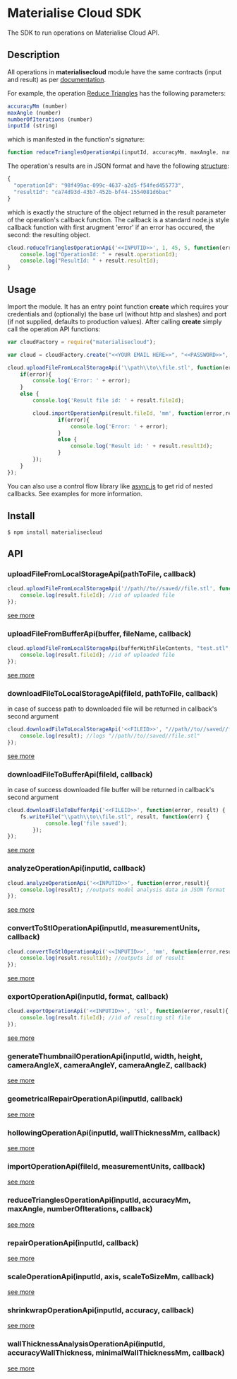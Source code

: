 Materialise Cloud SDK
=====================

The SDK to run operations on Materialise Cloud API. 

Description
-----------

All operations in **materialisecloud** module have the same contracts (input and result) as per [documentation](https://api.cloud.materialise.com/help).

For example, the operation [Reduce Triangles](https://api.cloud.materialise.com/Help/Api/POST-web-api-operation-reduce-triangles) has the following parameters: 

```js
accuracyMm (number)
maxAngle (number)
numberOfIterations (number)
inputId (string)
```

which is manifested in the function's signature:

```js
function reduceTrianglesOperationApi(inputId, accuracyMm, maxAngle, numberOfIterations, callback)
```


The operation's results are in JSON format and have the following [structure](https://api.cloud.materialise.com/Help/Api/GET-web-api-operation-operationId-reduce-triangles-result): 

```js
{
  "operationId": "98f499ac-099c-4637-a2d5-f54fed455773",
  "resultId": "ca74d93d-43b7-452b-bf44-1554081d6bac"
}
```

which is exactly the structure of the object returned in the result parameter of the operation's callback function. The callback is a standard node.js style callback function with first arugment 'error' if an error has occured, the second: the resulting object.

```js
cloud.reduceTrianglesOperationApi('<<INPUTID>>', 1, 45, 5, function(error, result) {
	console.log("OperationId: " + result.operationId);
	console.log("ResultId: " + result.resultId);
}
```

Usage
-----

Import the module. It has an entry point function **create** which requires your credentials and (optionally) the base url (without http and slashes) and port (if not supplied, defaults to production values). After calling **create** simply call the operation API functions:


```js
var cloudFactory = require("materialisecloud");

var cloud = cloudFactory.create("<<YOUR EMAIL HERE>>", "<<PASSWORD>>", "<<CLIENTID>", "<<CLIENTSECRET>>", "api-cloudtoolkit-sandbox.materialise.net", "443");

cloud.uploadFileFromLocalStorageApi('\\path\\to\\file.stl', function(error,result){
	if(error){
		console.log('Error: ' + error);
	}
	else {
		console.log('Result file id: ' + result.fileId);

		cloud.importOperationApi(result.fileId, 'mm', function(error,result){
				if(error){
					console.log('Error: ' + error);
				}
				else {
					console.log('Result id: ' + result.resultId);
				}
		});
	}
});


```

You can also use a control flow library like [async.js](https://github.com/caolan/async) to get rid of nested callbacks. See examples for more information. 

Install
-------

```
$ npm install materialisecloud
```


API
---

### uploadFileFromLocalStorageApi(pathToFile, callback) 

```js
cloud.uploadFileFromLocalStorageApi('//path//to//saved//file.stl', function(error, result) {
	console.log(result.fileId); //id of uploaded file
});
```

[see more](https://api.cloud.materialise.com/Help/Api/POST-web-api-operation-file)

### uploadFileFromBufferApi(buffer, fileName, callback) 

```js
cloud.uploadFileFromLocalStorageApi(bufferWithFileContents, "test.stl", function(error, result) {
	console.log(result.fileId); //id of uploaded file
});
```

[see more](https://api.cloud.materialise.com/Help/Api/POST-web-api-operation-file)


### downloadFileToLocalStorageApi(fileId, pathToFile, callback) 
in case of success path to downloaded file will be returned in callback's second argument

```js
cloud.downloadFileToLocalStorageApi('<<FILEID>>', "//path//to//saved//file.stl", function(error, result) {
	console.log(result); //logs "//path//to//saved//file.stl"
});
```

[see more](https://api.cloud.materialise.com/Help/Api/GET-web-api-operation-file-fileId)


### downloadFileToBufferApi(fileId, callback) 
in case of success downloaded file buffer will be returned in callback's second argument

```js
cloud.downloadFileToBufferApi('<<FILEID>>', function(error, result) {
	fs.writeFile("\\path\\to\\file.stl", result, function(err) {
			console.log('file saved');
		});
});
```

[see more](https://api.cloud.materialise.com/Help/Api/GET-web-api-operation-file-fileId)


### analyzeOperationApi(inputId, callback)

```js
cloud.analyzeOperationApi('<<INPUTID>>', function(error,result){
	console.log(result); //outputs model analysis data in JSON format
});
```

[see more](https://api.cloud.materialise.com/Help/Api/POST-web-api-operation-analyze)

### convertToStlOperationApi(inputId, measurementUnits, callback)

```js
cloud.convertToStlOperationApi('<<INPUTID>>', 'mm', function(error,result){
	console.log(result.resultId); //outputs id of result
});
```

[see more](https://api.cloud.materialise.com/Help/Api/POST-web-api-operation-stl-conversion)

### exportOperationApi(inputId, format, callback)

```js
cloud.exportOperationApi('<<INPUTID>>', 'stl', function(error,result){
	console.log(result.fileId); //id of resulting stl file
});
```

[see more](https://api.cloud.materialise.com/Help/Api/POST-web-api-operation-export)

### generateThumbnailOperationApi(inputId, width, height, cameraAngleX, cameraAngleY, cameraAngleZ, callback)

[see more](https://api.cloud.materialise.com/Help/Api/POST-web-api-operation-thumbnail)

### geometricalRepairOperationApi(inputId, callback)

[see more](https://api.cloud.materialise.com/Help/Api/POST-web-api-operation-geometrical-repair)

### hollowingOperationApi(inputId, wallThicknessMm, callback)

[see more](https://api.cloud.materialise.com/Help/Api/POST-web-api-operation-hollowing)

### importOperationApi(fileId, measurementUnits, callback)

[see more](https://api.cloud.materialise.com/Help/Api/POST-web-api-operation-import)

### reduceTrianglesOperationApi(inputId, accuracyMm, maxAngle, numberOfIterations, callback)

[see more](https://api.cloud.materialise.com/Help/Api/POST-web-api-operation-reduce-triangles)

### repairOperationApi(inputId, callback)

[see more](https://api.cloud.materialise.com/Help/Api/POST-web-api-operation-repair)

### scaleOperationApi(inputId, axis, scaleToSizeMm, callback)

[see more](https://api.cloud.materialise.com/Help/Api/POST-web-api-operation-scale)

### shrinkwrapOperationApi(inputId, accuracy, callback)
[see more](https://api.cloud.materialise.com/Help/Api/POST-web-api-operation-shrinkwrap-repair)

### wallThicknessAnalysisOperationApi(inputId, accuracyWallThickness, minimalWallThicknessMm, callback)

[see more](https://api.cloud.materialise.com/Help/Api/POST-web-api-operation-wall-thickness-analysis)

